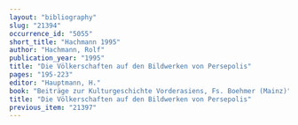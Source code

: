 ```yaml
---
layout: "bibliography"
slug: "21394"
occurrence_id: "5055"
short_title: "Hachmann 1995"
author: "Hachmann, Rolf"
publication_year: "1995"
title: "Die Völkerschaften auf den Bildwerken von Persepolis"
pages: "195-223"
editor: "Hauptmann, H."
book: "Beiträge zur Kulturgeschichte Vorderasiens, Fs. Boehmer (Mainz)"
title: "Die Völkerschaften auf den Bildwerken von Persepolis"
previous_item: "21397"
---
```


